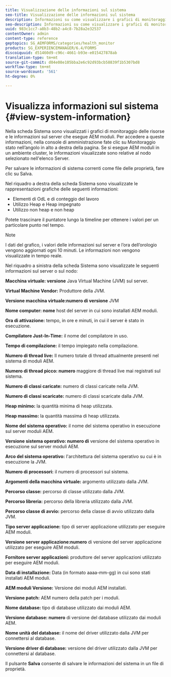 ```yaml
---
title: Visualizzazione delle informazioni sul sistema
seo-title: Visualizzazione delle informazioni sul sistema
description: Informazioni su come visualizzare i grafici di monitoraggio delle risorse e informazioni sul server che esegue AEM moduli.
seo-description: Informazioni su come visualizzare i grafici di monitoraggio delle risorse e informazioni sul server che esegue AEM moduli.
uuid: 983c1cc7-a8b3-48b2-a4c8-7b28a2e32537
contentOwner: admin
content-type: reference
geptopics: SG_AEMFORMS/categories/health_monitor
products: SG_EXPERIENCEMANAGER/6.4/FORMS
discoiquuid: d51460d9-c96c-4661-b93e-e015427878ab
translation-type: tm+mt
source-git-commit: d04e08e105bba2e6c92d93bcb58839f1b5307bd8
workflow-type: tm+mt
source-wordcount: '561'
ht-degree: 0%

---
```



# Visualizza informazioni sul sistema {#view-system-information}

Nella scheda Sistema sono visualizzati i grafici di monitoraggio delle risorse e le informazioni sul server che esegue AEM moduli. Per accedere a queste informazioni, nella console di amministrazione fate clic su Monitoraggio stato nell’angolo in alto a destra della pagina. Se si esegue AEM moduli in un ambiente cluster, le informazioni visualizzate sono relative al nodo selezionato nell&#39;elenco Server.

Per salvare le informazioni di sistema correnti come file delle proprietà, fare clic su Salva.

Nel riquadro a destra della scheda Sistema sono visualizzate le rappresentazioni grafiche delle seguenti informazioni:

* Elementi di OdL e di conteggio del lavoro
* Utilizzo Heap e Heap impegnato
* Utilizzo non heap e non heap

Potete trascinare il puntatore lungo la timeline per ottenere i valori per un particolare punto nel tempo.

>[!NOTE]
>
>I dati del grafico, i valori delle informazioni sul server e l’ora dell’orologio vengono aggiornati ogni 10 minuti. Le informazioni non vengono visualizzate in tempo reale.

Nel riquadro a sinistra della scheda Sistema sono visualizzate le seguenti informazioni sul server o sul nodo:

**Macchina virtuale: versione** Java Virtual Machine (JVM) sul server.

**Virtual Machine Vendor:** Produttore della JVM.

**Versione macchina virtuale:numero di versione** JVM

**Nome computer: nome** host del server in cui sono installati AEM moduli.

**Ora di attivazione:** tempo, in ore e minuti, in cui il server è stato in esecuzione.

**Compilatore Just-In-Time:** il nome del compilatore in uso.

**Tempo di compilazione:** il tempo impiegato nella compilazione.

**Numero di thread live:** Il numero totale di thread attualmente presenti nel sistema di moduli AEM.

**Numero di thread picco: numero** maggiore di thread live mai registrati sul sistema.

**Numero di classi caricate:** numero di classi caricate nella JVM.

**Numero di classi scaricate:** numero di classi scaricate dalla JVM.

**Heap minimo:** la quantità minima di heap utilizzata.

**Heap massimo:** la quantità massima di heap utilizzata.

**Nome del sistema operativo:** il nome del sistema operativo in esecuzione sul server moduli AEM.

**Versione sistema operativo: numero di** versione del sistema operativo in esecuzione sul server moduli AEM.

**Arco del sistema operativo:** l&#39;architettura del sistema operativo su cui è in esecuzione la JVM.

**Numero di processori:** il numero di processori sul sistema.

**Argomenti della macchina virtuale:** argomento utilizzato dalla JVM.

**Percorso classe:** percorso di classe utilizzato dalla JVM.

**Percorso libreria:** percorso della libreria utilizzato dalla JVM.

**Percorso classe di avvio:** percorso della classe di avvio utilizzato dalla JVM.

**Tipo server applicazione:** tipo di server applicazione utilizzato per eseguire AEM moduli.

**Versione server applicazione:numero** di versione del server applicazione utilizzato per eseguire AEM moduli.

**Fornitore server applicazioni:** produttore del server applicazioni utilizzato per eseguire AEM moduli.

**Data di installazione:** Data (in formato aaaa-mm-gg) in cui sono stati installati AEM moduli.

**AEM moduli Versione:** Versione dei moduli AEM installati.

**Versione patch:** AEM numero della patch per i moduli.

**Nome database:** tipo di database utilizzato dai moduli AEM.

**Versione database: numero** di versione del database utilizzato dai moduli AEM.

**Nome unità del database:** il nome del driver utilizzato dalla JVM per connettersi al database.

**Versione driver di database:** versione del driver utilizzato dalla JVM per connettersi al database.

Il pulsante **Salva** consente di salvare le informazioni del sistema in un file di proprietà.
